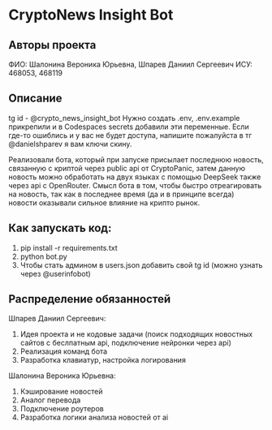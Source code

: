 # CryptoNews Insight Bot

## Авторы проекта
ФИО: Шалонина Вероника Юрьевна, Шпарев Даниил Сергеевич
ИСУ: 468053, 468119

## Описание
tg id - @crypto_news_insight_bot 
Нужно создать .env, .env.example прикрепили и в Codespaces secrets добавили эти переменные. Если где-то ошиблись и у вас не будет доступа, напишите пожалуйста в тг @danielshparev я вам ключи скину.


Реализовали бота, который при запуске присылает последнюю новость, связанную с криптой через public api от CryptoPanic, затем данную новость можно обработать на двух языках с помощью DeepSeek также через api с OpenRouter. Смысл бота в том, чтобы быстро отреагировать на новость, так как в последнее время (да и в принципе всегда) новости оказывали сильное влияние на крипто рынок.
## Как запускать код:
1. pip install -r requirements.txt
2. python bot.py
3. Чтобы стать админом в users.json добавить свой tg id (можно узнать через @userinfobot)


## Распределение обязанностей
Шпарев Даниил Сергеевич:
1) Идея проекта и не кодовые задачи (поиск подходящих новостных сайтов с беслпатным api, подключение нейронки через api)
2) Реализация команд бота
3) Разработка клавиатур, настройка логирования

Шалонина Вероника Юрьевна:
1) Кэширование новостей
2) Аналог перевода
3) Подключение роутеров
4) Разработка логики анализа новостей от ai
